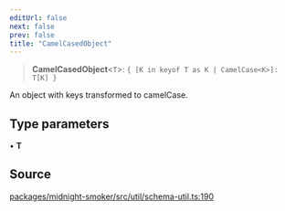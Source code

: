 ```yaml
---
editUrl: false
next: false
prev: false
title: "CamelCasedObject"
---
```


> **CamelCasedObject**\<`T`\>: `{ [K in keyof T as K | CamelCase<K>]: T[K] }`

An object with keys transformed to camelCase.

## Type parameters

• **T**

## Source

[packages/midnight-smoker/src/util/schema-util.ts:190](https://github.com/boneskull/midnight-smoker/blob/417858b/packages/midnight-smoker/src/util/schema-util.ts#L190)
